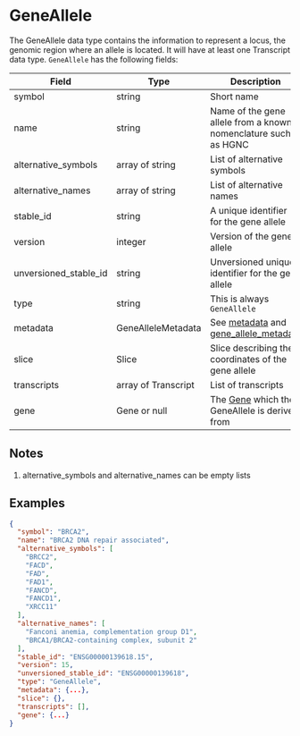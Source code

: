 # GeneAllele

The GeneAllele data type contains the information to represent a locus, the genomic region where an allele is located. It will have at least one Transcript data type.
`GeneAllele` has the following fields:

| Field                 | Type                | Description                         |
|-----------------------|---------------------|-------------------------------------|
| symbol                | string              | Short name
| name                  | string              | Name of the gene allele from a known nomenclature such as HGNC
| alternative_symbols   | array of string     | List of alternative symbols
| alternative_names     | array of string     | List of alternative names
| stable_id             | string              | A unique identifier for the gene allele
| version               | integer             | Version of the gene allele
| unversioned_stable_id | string              | Unversioned unique identifier for the gene allele
| type                  | string              | This is always `GeneAllele`
| metadata              | GeneAlleleMetadata  | See [metadata](./metadata.md) and [gene_allele_metadata](./gene_allele_metadata.md)
| slice                 | Slice               | Slice describing the coordinates of the gene allele
| transcripts           | array of Transcript | List of transcripts
| gene                  | Gene or null        | The [Gene](./gene.md) which the GeneAllele is derived from

## Notes
1. alternative_symbols and alternative_names can be empty lists

## Examples
```json
{
  "symbol": "BRCA2",
  "name": "BRCA2 DNA repair associated",
  "alternative_symbols": [
    "BRCC2",
    "FACD",
    "FAD",
    "FAD1",
    "FANCD",
    "FANCD1",
    "XRCC11"
  ],
  "alternative_names": [
    "Fanconi anemia, complementation group D1",
    "BRCA1/BRCA2-containing complex, subunit 2"
  ],
  "stable_id": "ENSG00000139618.15",
  "version": 15,
  "unversioned_stable_id": "ENSG00000139618",
  "type": "GeneAllele",
  "metadata": {...},
  "slice": {},
  "transcripts": [],
  "gene": {...}
}
```
